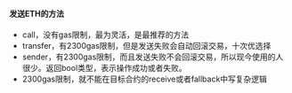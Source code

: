#### 发送ETH的方法

- call，没有gas限制，最为灵活，是最推荐的方法
- transfer，有2300gas限制，但是发送失败会自动回滚交易，十次优选择
- sender，有2300gas限制，而且发送失败不会回滚交易，所以现今使用的人很少。返回bool类型，表示操作成功或者失败。
- 2300gas限制，就不能在目标合约的receive或者fallback中写复杂逻辑